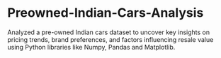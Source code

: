 # Preowned-Indian-Cars-Analysis
Analyzed a pre-owned Indian cars dataset to uncover key insights on pricing trends, brand preferences, and factors influencing resale value using Python libraries like Numpy, Pandas and Matplotlib.
